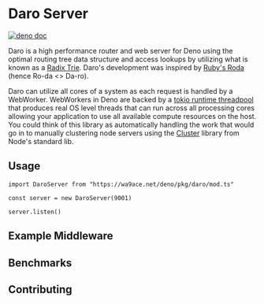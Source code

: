 # Daro Server

[![deno doc](https://doc.deno.land/badge.svg)](https://doc.deno.land/https/wa9ace.net/deno/pkg/daro/mod.ts)

Daro is a high performance router and web server for Deno using the optimal
routing tree data structure and access lookups by utilizing what is known as a
[Radix Trie](https://en.wikipedia.org/wiki/Radix_tree). Daro's development was
inspired by [Ruby's Roda](https://github.com/jeremyevans/roda) (hence Ro-da <>
Da-ro).

Daro can utilize all cores of a system as each request is handled by a
WebWorker. WebWorkers in Deno are backed by a
[tokio runtime threadpool](https://github.com/denoland/deno/blob/master/cli/tokio_util.rs#L3)
that produces real OS level threads that can run across all processing cores
allowing your application to use all available compute resources on the host.
You could think of this library as automatically handling the work that would go
in to manually clustering node servers using the
[Cluster](https://nodejs.org/api/cluster.html) library from Node's standard lib.

## Usage

```
import DaroServer from "https://wa9ace.net/deno/pkg/daro/mod.ts"

const server = new DaroServer(9001)

server.listen()
```

## Example Middleware

## Benchmarks

## Contributing
